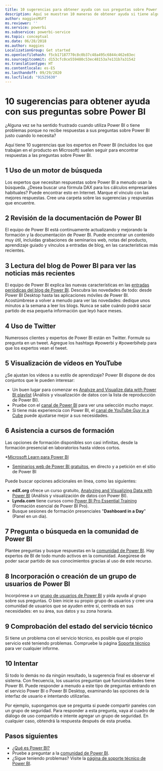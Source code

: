 ```yaml
---
title: 10 sugerencias para obtener ayuda con sus preguntas sobre Power BI
description: Aquí se muestran 10 maneras de obtener ayuda si tiene alguna pregunta acerca del funcionamiento de Power BI
author: maggiesMSFT
ms.reviewer: ''
ms.service: powerbi
ms.subservice: powerbi-service
ms.topic: conceptual
ms.date: 06/28/2018
ms.author: maggies
LocalizationGroup: Get started
ms.openlocfilehash: f5cb17187770c8c0b37c48a495c6844c462e83ec
ms.sourcegitcommit: d153cfc0ce559480c53ec48153a7e131b7a31542
ms.translationtype: HT
ms.contentlocale: es-ES
ms.lasthandoff: 09/29/2020
ms.locfileid: "91525630"
---
```

# <a name="10-tips-for-getting-help-with-your-power-bi-questions"></a>10 sugerencias para obtener ayuda con sus preguntas sobre Power BI
¿Alguna vez se ha sentido frustrado cuando utiliza Power BI o tiene problemas porque no recibe respuestas a sus preguntas sobre Power BI justo cuando lo necesita? 

Aquí tiene 10 sugerencias que los expertos en Power BI (incluidos los que trabajan en el producto en Microsoft) suelen seguir para encontrar respuestas a las preguntas sobre Power BI.

## <a name="1-use-a-search-engine"></a>1 Uso de un motor de búsqueda
Los expertos que necesitan respuestas sobre Power BI a menudo usan la búsqueda. ¿Desea buscar una fórmula DAX para los cálculos empresariales habituales? Puede encontrar esto en Internet. Marque el vínculo con las mejores respuestas. Cree una carpeta sobre las sugerencias y respuestas que encuentre.


## <a name="2-check-the-power-bi-documentation"></a>2 Revisión de la documentación de Power BI
El equipo de Power BI está continuamente actualizando y mejorando la formación y la documentación de Power BI. Puede encontrar un contenido muy útil, incluidas grabaciones de seminarios web, notas del producto, aprendizaje guiado y vínculos a entradas de blog, en las características más recientes.

## <a name="3-read-the-power-bi-blog-for-the-latest-news"></a>3 Lectura del blog de Power BI para ver las noticias más recientes
El equipo de Power BI explica las nuevas características en las [entradas periódicas del blog de Power BI](https://powerbi.microsoft.com/blog/). Descubra las novedades de todo: desde Power BI Desktop hasta las aplicaciones móviles de Power BI. Acostúmbrese a volver a menudo para ver las novedades: dedique unos minutos a la semana a leer los blogs. Nunca se sabe cuándo podrá sacar partido de esa pequeña información que leyó hace meses.

## <a name="4-try-twitter"></a>4 Uso de Twitter
Numerosos clientes y expertos de Power BI están en Twitter. Formule su pregunta en un tweet. Agregue los hashtags #powerbi y #powerbihelp para que los expertos vean el tweet.

## <a name="5-watch-videos-on-youtube"></a>5 Visualización de vídeos en YouTube
¿Se ajustan los vídeos a su estilo de aprendizaje? Power BI dispone de dos conjuntos que le pueden interesar:

* Un buen lugar para comenzar es [Analyze and Visualize data with Power BI playlist](https://www.youtube.com/playlist?list=PL1N57mwBHtN0JFoKSR0n-tBkUJHeMP2cP) (Análisis y visualización de datos con la lista de reproducción de Power BI).
* Pruebe con el [canal de Power BI](https://www.youtube.com/user/mspowerbi/videos) para ver una selección mucho mayor.
* Si tiene más experiencia con Power BI, el [canal de YouTube Guy in a Cube](https://www.youtube.com/channel/UCFp1vaKzpfvoGai0vE5VJ0w) puede ajustarse mejor a sus necesidades.

## <a name="6-attend-training"></a>6 Asistencia a cursos de formación
Las opciones de formación disponibles son casi infinitas, desde la formación presencial en laboratorios hasta vídeos cortos.

*[Microsoft Learn para Power BI](/learn/powerplatform/power-bi?WT.mc_id=powerbi_landingpage-docs-link)
* [Seminarios web de Power BI gratuitos](webinars.md), en directo y a petición en el sitio de Power BI

Puede buscar opciones adicionales en línea, como las siguientes:

* **edX.org** ofrece un curso gratuito, [Analyzing and Visualizing Data with Power BI](https://www.edx.org/course/data-analysis-in-power-bi) (Análisis y visualización de datos con Power BI).
* **Lynda.com** tiene cursos como [Power BI Pro Essential Training](https://www.lynda.com/Power-BI-tutorials/Power-BI-Pro-Essential-Training/485820-2.html) (Formación esencial de Power BI Pro).
* Busque sesiones de formación presenciales "**Dashboard in a Day**" (Panel en un día).

## <a name="7-ask-or-search-in-the-power-bi-community"></a>7 Pregunta o búsqueda en la comunidad de Power BI
Plantee preguntas y busque respuestas en la [comunidad de Power BI](https://community.powerbi.com). Hay expertos de BI de todo mundo activos en la comunidad. Asegúrese de poder sacar partido de sus conocimientos gracias al uso de este recurso.

## <a name="8-join-or-create-a-power-bi-user-group"></a>8 Incorporación o creación de un grupo de usuarios de Power BI
Incorpórese a un [grupo de usuarios de Power BI](https://community.powerbi.com/t5/Power-BI-User-Groups/ct-p/Groups) y pida ayuda al grupo sobre sus preguntas. O bien inicie su propio grupo de usuarios y cree una comunidad de usuarios que se ayuden entre sí, centrada en sus necesidades: en su área, sus datos y su zona horaria.

## <a name="9-check-the-service-status"></a>9 Comprobación del estado del servicio técnico
Si tiene un problema con el servicio técnico, es posible que el propio servicio esté teniendo problemas. Compruebe la página [Soporte técnico](https://powerbi.microsoft.com/support/) para ver cualquier informe.

## <a name="10-just-try-it"></a>10 Intentar
Si todo lo demás no da ningún resultado, la sugerencia final es observar el sistema. Con frecuencia, los usuarios preguntan qué funcionalidades tiene Power BI. Puede responder a menudo a este tipo de preguntas entrando en el servicio Power BI o Power BI Desktop, examinando las opciones de la interfaz de usuario e intentando utilizarlas.

Por ejemplo, supongamos que se pregunta si puede compartir paneles con un grupo de seguridad. Para responder a esta pregunta, vaya al cuadro de diálogo de uso compartido e intente agregar un grupo de seguridad. En cualquier caso, obtendrá la respuesta después de esta prueba.

## <a name="next-steps"></a>Pasos siguientes
* [¿Qué es Power BI?](power-bi-overview.md)
* Pruebe a preguntar a la [comunidad de Power BI](https://community.powerbi.com/).
* ¿Sigue teniendo problemas? Visite la [página de soporte técnico de Power BI](https://powerbi.microsoft.com/support/).
